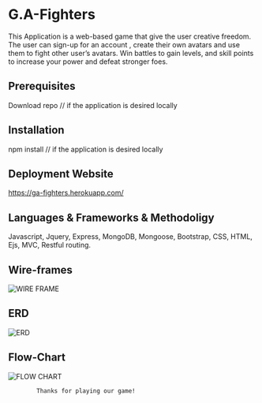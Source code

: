 # G.A-Fighters

This Application is a web-based game that give the user creative freedom. The user can sign-up for an account , create their own avatars and use them to fight other user’s avatars. Win battles to gain levels, and skill points to increase your power and defeat stronger foes.

## Prerequisites

Download repo // if the application is desired locally

## Installation

npm install // if the application is desired locally

## Deployment Website

https://ga-fighters.herokuapp.com/

## Languages & Frameworks & Methodoligy

Javascript, Jquery, Express, MongoDB, Mongoose, Bootstrap, CSS, HTML, Ejs, MVC, Restful routing.

## Wire-frames

![WIRE FRAME](https://git.generalassemb.ly/kennytrinh/fighter/tree/mohamed/planning/wireframe.png)

## ERD

![ERD](https://git.generalassemb.ly/kennytrinh/fighter/tree/mohamed/planning/erd.png)

## Flow-Chart

![FLOW CHART](https://git.generalassemb.ly/kennytrinh/fighter/tree/mohamed/planning/flow-chart.png)

            Thanks for playing our game!
